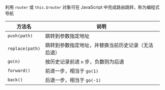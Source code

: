 利用 `router` 或 `this.$router` 对象可在 JavaScript 中完成路由跳转，称为编程式导航

|方法名|说明|
| --------| ----------------------------------------------------|
|`push(path)`|跳转到参数指定地址|
|`replace(path)`|跳转到参数指定地址，并替换当前历史记录（无法后退）|
|`go(n)`|按历史记录前进 `n` 步，负数则为后退|
|`forward()`|前进一步，相当于 `go(1)`|
|`back()`|后退一步，相当于 `go(-1)`|

‍
